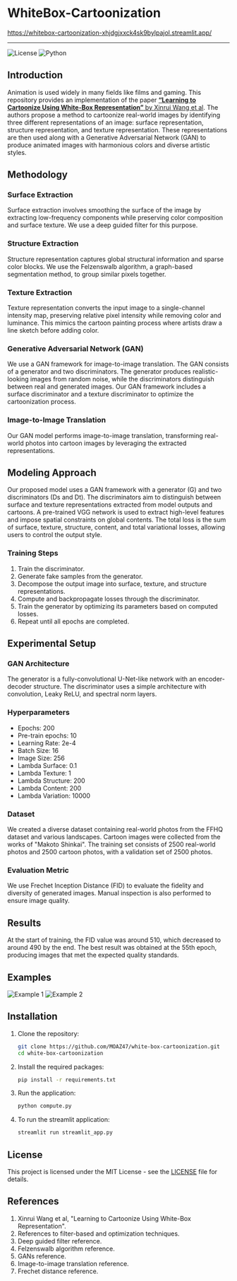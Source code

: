 # WhiteBox-Cartoonization

https://whitebox-cartoonization-xhjdgjxxck4sk9bylpajol.streamlit.app/

<!--https://whitebox-cartoonization-xhjdgjxxck4sk9bylpajol.streamlit.app/-->
<!--[![Binder](https://mybinder.org/badge_logo.svg)](https://mybinder.org/v2/gh/MOAZ47/WhiteBox-Cartoonization/HEAD?urlpath=voila%2Frender%2Fapp.ipynb)-->
<!--https://whitebox-cartoon.herokuapp.com/-->


---

![License](https://img.shields.io/badge/license-MIT-blue.svg)
![Python](https://img.shields.io/badge/python-3.8+-blue.svg)

## Introduction

Animation is used widely in many fields like films and gaming. This repository provides an implementation of the paper [**“Learning to Cartoonize Using White-Box Representation”** by Xinrui Wang et al](https://ieeexplore.ieee.org/document/9157493). The authors propose a method to cartoonize real-world images by identifying three different representations of an image: surface representation, structure representation, and texture representation. These representations are then used along with a Generative Adversarial Network (GAN) to produce animated images with harmonious colors and diverse artistic styles.

## Methodology

### Surface Extraction

Surface extraction involves smoothing the surface of the image by extracting low-frequency components while preserving color composition and surface texture. We use a deep guided filter for this purpose.

### Structure Extraction

Structure representation captures global structural information and sparse color blocks. We use the Felzenswalb algorithm, a graph-based segmentation method, to group similar pixels together.

### Texture Extraction

Texture representation converts the input image to a single-channel intensity map, preserving relative pixel intensity while removing color and luminance. This mimics the cartoon painting process where artists draw a line sketch before adding color.

### Generative Adversarial Network (GAN)

We use a GAN framework for image-to-image translation. The GAN consists of a generator and two discriminators. The generator produces realistic-looking images from random noise, while the discriminators distinguish between real and generated images. Our GAN framework includes a surface discriminator and a texture discriminator to optimize the cartoonization process.

### Image-to-Image Translation

Our GAN model performs image-to-image translation, transforming real-world photos into cartoon images by leveraging the extracted representations.

## Modeling Approach

Our proposed model uses a GAN framework with a generator (G) and two discriminators (Ds and Dt). The discriminators aim to distinguish between surface and texture representations extracted from model outputs and cartoons. A pre-trained VGG network is used to extract high-level features and impose spatial constraints on global contents. The total loss is the sum of surface, texture, structure, content, and total variational losses, allowing users to control the output style.

### Training Steps

1. Train the discriminator.
2. Generate fake samples from the generator.
3. Decompose the output image into surface, texture, and structure representations.
4. Compute and backpropagate losses through the discriminator.
5. Train the generator by optimizing its parameters based on computed losses.
6. Repeat until all epochs are completed.

## Experimental Setup

### GAN Architecture

The generator is a fully-convolutional U-Net-like network with an encoder-decoder structure. The discriminator uses a simple architecture with convolution, Leaky ReLU, and spectral norm layers.

### Hyperparameters

- Epochs: 200
- Pre-train epochs: 10
- Learning Rate: 2e-4
- Batch Size: 16
- Image Size: 256
- Lambda Surface: 0.1
- Lambda Texture: 1
- Lambda Structure: 200
- Lambda Content: 200
- Lambda Variation: 10000

### Dataset

We created a diverse dataset containing real-world photos from the FFHQ dataset and various landscapes. Cartoon images were collected from the works of "Makoto Shinkai". The training set consists of 2500 real-world photos and 2500 cartoon photos, with a validation set of 2500 photos.

### Evaluation Metric

We use Frechet Inception Distance (FID) to evaluate the fidelity and diversity of generated images. Manual inspection is also performed to ensure image quality.

## Results

At the start of training, the FID value was around 510, which decreased to around 490 by the end. The best result was obtained at the 55th epoch, producing images that met the expected quality standards.

## Examples

![Example 1](path/to/your/image1.png)
![Example 2](path/to/your/image2.png)

## Installation

1. Clone the repository:
    ```bash
    git clone https://github.com/MOAZ47/white-box-cartoonization.git
    cd white-box-cartoonization
    ```

2. Install the required packages:
    ```bash
    pip install -r requirements.txt
    ```

3. Run the application:
    ```bash
    python compute.py
    ```
4. To run the streamlit application:
   ```bash
   streamlit run streamlit_app.py
   ```
   
## License

This project is licensed under the MIT License - see the [LICENSE](LICENSE) file for details.

## References

1. Xinrui Wang et al, "Learning to Cartoonize Using White-Box Representation".
2. References to filter-based and optimization techniques.
3. Deep guided filter reference.
4. Felzenswalb algorithm reference.
5. GANs reference.
6. Image-to-image translation reference.
7. Frechet distance reference.
